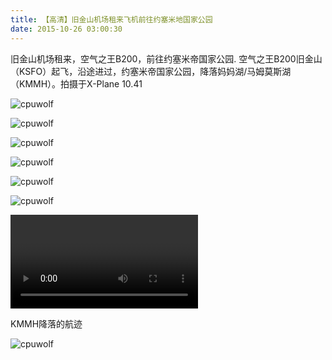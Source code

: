 ```yaml
---
title: 【高清】旧金山机场租来飞机前往约塞米地国家公园
date: 2015-10-26 03:00:30
---
```





旧金山机场租来，空气之王B200，前往约塞米帝国家公园.
空气之王B200旧金山（KSFO）起飞，沿途进过，约塞米帝国家公园，降落妈妈湖/马姆莫斯湖（KMMH）。拍摄于X-Plane 10.41





![cpuwolf](/images/data/attachment/201510/26/112331srcrxaxszctadsmu.jpg)

![cpuwolf](/images/data/attachment/201510/26/112346fo26zv6fv7lrv1nw.jpg)


![cpuwolf](/images/data/attachment/201510/26/112359hbn22hkykxh2hwbz.jpg)

![cpuwolf](/images/data/attachment/201510/26/112411t9g73owdgg7dbo85.jpg)


![cpuwolf](/images/data/attachment/201510/26/112428wa8p5q465ni5rido.jpg)

![cpuwolf](/images/data/attachment/201510/26/112441zoqdkqtqxfxdqrkj.jpg)


<video>http://v.youku.com/v_show/id_XMTM2OTM5NzI1Ng==.html</video>

KMMH降落的航迹

![cpuwolf](/images/data/attachment/201510/26/125128jw00sm6690sznitz.jpg)

